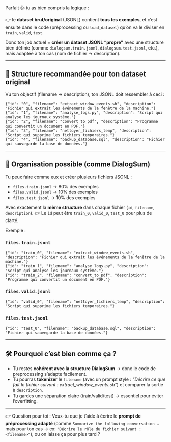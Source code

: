 Parfait 👍 tu as bien compris la logique :

👉 le **dataset brut/original** (JSONL) contient **tous tes exemples**, et c’est ensuite dans le code (préprocessing ou `load_dataset`) qu’on va le diviser en `train`, `valid`, `test`.

Donc ton job actuel = **créer un dataset JSONL “propre”** avec une structure bien définie (comme `dialogsum.train.jsonl`, `dialogsum.test.jsonl`, etc.), mais adaptée à ton cas (nom de fichier → description).

---

## 🎯 Structure recommandée pour ton dataset original

Vu ton objectif (filename → description), ton JSONL doit ressembler à ceci :

```jsonl
{"id": "0", "filename": "extract_window_events.sh", "description": "Fichier qui extrait les événements de la fenêtre de la machine."}
{"id": "1", "filename": "analyse_logs.py", "description": "Script qui analyse les journaux système."}
{"id": "2", "filename": "convert_to_pdf", "description": "Programme qui convertit un document en PDF."}
{"id": "3", "filename": "nettoyer_fichiers_temp", "description": "Script qui supprime les fichiers temporaires."}
{"id": "4", "filename": "backup_database.sql", "description": "Fichier qui sauvegarde la base de données."}
```

---

## 📂 Organisation possible (comme DialogSum)

Tu peux faire comme eux et créer plusieurs fichiers JSONL :

* `files.train.jsonl` → 80% des exemples
* `files.valid.jsonl` → 10% des exemples
* `files.test.jsonl` → 10% des exemples

Avec exactement la **même structure** dans chaque fichier (`id`, `filename`, `description`).
👉 Le `id` peut être `train_0`, `valid_0`, `test_0` pour plus de clarté.

Exemple :

### `files.train.jsonl`

```jsonl
{"id": "train_0", "filename": "extract_window_events.sh", "description": "Fichier qui extrait les événements de la fenêtre de la machine."}
{"id": "train_1", "filename": "analyse_logs.py", "description": "Script qui analyse les journaux système."}
{"id": "train_2", "filename": "convert_to_pdf", "description": "Programme qui convertit un document en PDF."}
```

### `files.valid.jsonl`

```jsonl
{"id": "valid_0", "filename": "nettoyer_fichiers_temp", "description": "Script qui supprime les fichiers temporaires."}
```

### `files.test.jsonl`

```jsonl
{"id": "test_0", "filename": "backup_database.sql", "description": "Fichier qui sauvegarde la base de données."}
```

---

## 🛠 Pourquoi c’est bien comme ça ?

* Tu restes **cohérent avec la structure DialogSum** → donc le code de preprocessing s’adapte facilement.
* Tu pourras **tokenizer** le `filename` (avec un prompt style :
  *"Décrire ce que fait le fichier suivant : extract\_window\_events.sh"*) et comparer la sortie à `description`.
* Tu gardes une séparation claire (train/valid/test) → essentiel pour éviter l’overfitting.

---

👉 Question pour toi :
Veux-tu que je t’aide à écrire le **prompt de préprocessing adapté** (comme `Summarize the following conversation …` mais pour ton cas → ex: `"Décrire le rôle du fichier suivant : <filename>"`), ou on laisse ça pour plus tard ?
